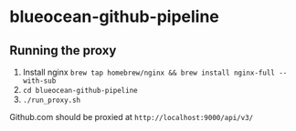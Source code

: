 # blueocean-github-pipeline

## Running the proxy

1. Install nginx `brew tap homebrew/nginx && brew install nginx-full --with-sub`
2. `cd blueocean-github-pipeline`
3. `./run_proxy.sh`

Github.com should be proxied at `http://localhost:9000/api/v3/`
